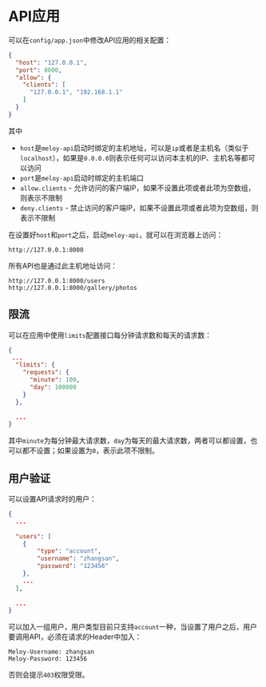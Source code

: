 # API应用

可以在`config/app.json`中修改API应用的相关配置：

```json
{
  "host": "127.0.0.1",
  "port": 8000,
  "allow": {
    "clients": [
      "127.0.0.1", "192.168.1.1"
    ]
  }  
}
```

其中

* `host`是`meloy-api`启动时绑定的主机地址，可以是`ip`或者是主机名（类似于`localhost`），如果是`0.0.0.0`则表示任何可以访问本主机的IP、主机名等都可以访问
* `port`是`meloy-api`启动时绑定的主机端口
* `allow.clients` - 允许访问的客户端IP，如果不设置此项或者此项为空数组，则表示不限制
* `deny.clients` - 禁止访问的客户端IP，如果不设置此项或者此项为空数组，则表示不限制

在设置好`host`和`port`之后，启动`meloy-api`，就可以在浏览器上访问：

```
http://127.0.0.1:8000
```

所有API也是通过此主机地址访问：

```
http://127.0.0.1:8000/users
http://127.0.0.1:8000/gallery/photos
```

## 限流

可以在应用中使用`limits`配置接口每分钟请求数和每天的请求数：

```json
{
 ...
  "limits": {
    "requests": {
      "minute": 100,
      "day": 100000
    }
  },
  
  ...
}
```

其中`minute`为每分钟最大请求数，`day`为每天的最大请求数，两者可以都设置，也可以都不设置；如果设置为`0`，表示此项不限制。

## 用户验证

可以设置API请求时的用户：

```json
{
  ...
  
  "users": [
    {
        "type": "account",
        "username": "zhangsan",
        "password": "123456"
    },
    ...
  ],
  
  ...
}
```

可以加入一组用户，用户类型目前只支持`account`一种，当设置了用户之后，用户要调用API，必须在请求的Header中加入：

```
Meloy-Username: zhangsan
Meloy-Password: 123456
```

否则会提示`403`权限受限。

